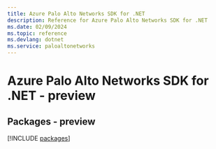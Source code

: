 ```yaml
---
title: Azure Palo Alto Networks SDK for .NET
description: Reference for Azure Palo Alto Networks SDK for .NET
ms.date: 02/09/2024
ms.topic: reference
ms.devlang: dotnet
ms.service: paloaltonetworks
---
```

# Azure Palo Alto Networks SDK for .NET - preview
## Packages - preview
[!INCLUDE [packages](palo-alto-networks-index.md)]